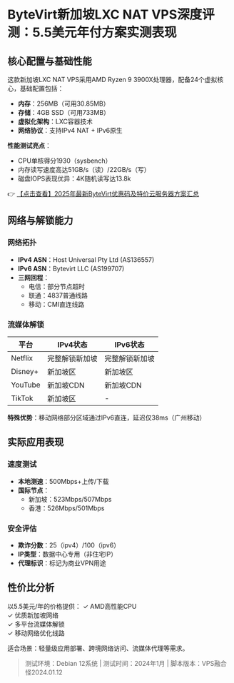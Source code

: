 # ByteVirt新加坡LXC NAT VPS深度评测：5.5美元年付方案实测表现

## 核心配置与基础性能
这款新加坡LXC NAT VPS采用AMD Ryzen 9 3900X处理器，配备24个虚拟核心，基础配置包括：
- **内存**：256MB（可用30.85MB）
- **存储**：4GB SSD（可用733MB）
- **虚拟化架构**：LXC容器技术
- **网络协议**：支持IPv4 NAT + IPv6原生

**性能测试亮点**：
- CPU单核得分1930（sysbench）
- 内存读写速度高达51GB/s（读）/22GB/s（写）
- 磁盘IOPS表现优异：4K随机读写达13.8k

👉 [【点击查看】2025年最新ByteVirt优惠码及特价云服务器方案汇总](https://bit.ly/bytevirt)

## 网络与解锁能力
### 网络拓扑
- **IPv4 ASN**：Host Universal Pty Ltd (AS136557)
- **IPv6 ASN**：Bytevirt LLC (AS199707)
- **三网回程**：
  - 电信：部分节点超时
  - 联通：4837普通线路
  - 移动：CMI直连线路

### 流媒体解锁
| 平台       | IPv4状态       | IPv6状态       |
|------------|----------------|----------------|
| Netflix    | 完整解锁新加坡 | 完整解锁新加坡 |
| Disney+    | 新加坡区       | 新加坡区       |
| YouTube    | 新加坡CDN      | 新加坡CDN      |
| TikTok     | 新加坡区       | -              |

**特殊优势**：移动网络部分区域通过IPv6直连，延迟仅38ms（广州移动）

## 实际应用表现
### 速度测试
- **本地测速**：500Mbps+上传/下载
- **国际节点**：
  - 新加坡：523Mbps/507Mbps
  - 香港：526Mbps/501Mbps

### 安全评估
- **欺诈分数**：25（ipv4）/100（ipv6）
- **IP类型**：数据中心专用（非住宅IP）
- **代理标识**：标记为商业VPN用途

## 性价比分析
以5.5美元/年的价格提供：
✓ AMD高性能CPU  
✓ 优质新加坡网络  
✓ 多平台流媒体解锁  
✓ 移动网络优化线路  

适合场景：轻量级应用部署、跨境网络访问、流媒体代理等需求。

> 测试环境：Debian 12系统 | 测试时间：2024年1月 | 脚本版本：VPS融合怪2024.01.12